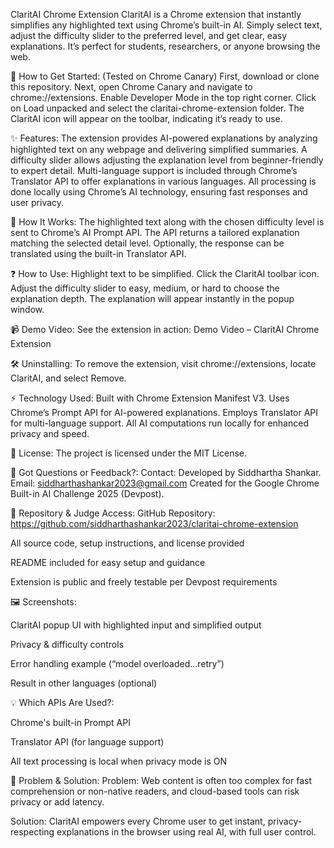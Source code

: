 ClaritAI Chrome Extension
ClaritAI is a Chrome extension that instantly simplifies any highlighted text using Chrome’s built-in AI. Simply select text, adjust the difficulty slider to the preferred level, and get clear, easy explanations. It’s perfect for students, researchers, or anyone browsing the web.

🚀 How to Get Started: (Tested on Chrome Canary)
First, download or clone this repository. Next, open Chrome Canary and navigate to chrome://extensions. Enable Developer Mode in the top right corner. Click on Load unpacked and select the claritai-chrome-extension folder. The ClaritAI icon will appear on the toolbar, indicating it’s ready to use.

✨ Features:
The extension provides AI-powered explanations by analyzing highlighted text on any webpage and delivering simplified summaries.
A difficulty slider allows adjusting the explanation level from beginner-friendly to expert detail.
Multi-language support is included through Chrome’s Translator API to offer explanations in various languages.
All processing is done locally using Chrome’s AI technology, ensuring fast responses and user privacy.

🧠 How It Works:
The highlighted text along with the chosen difficulty level is sent to Chrome’s AI Prompt API. The API returns a tailored explanation matching the selected detail level. Optionally, the response can be translated using the built-in Translator API.

❓ How to Use:
Highlight text to be simplified.
Click the ClaritAI toolbar icon.
Adjust the difficulty slider to easy, medium, or hard to choose the explanation depth.
The explanation will appear instantly in the popup window.

📹 Demo Video:
See the extension in action: Demo Video – ClaritAI Chrome Extension

🛠️ Uninstalling:
To remove the extension, visit chrome://extensions, locate ClaritAI, and select Remove.

⚡ Technology Used:
Built with Chrome Extension Manifest V3.
Uses Chrome’s Prompt API for AI-powered explanations.
Employs Translator API for multi-language support.
All AI computations run locally for enhanced privacy and speed.

📄 License:
The project is licensed under the MIT License.

🙋 Got Questions or Feedback?:
Contact: Developed by Siddhartha Shankar.
Email: siddharthashankar2023@gmail.com
Created for the Google Chrome Built-in AI Challenge 2025 (Devpost).

📂 Repository & Judge Access:
GitHub Repository: https://github.com/siddharthashankar2023/claritai-chrome-extension

All source code, setup instructions, and license provided

README included for easy setup and guidance

Extension is public and freely testable per Devpost requirements

🖼️ Screenshots:

ClaritAI popup UI with highlighted input and simplified output

Privacy & difficulty controls

Error handling example (“model overloaded…retry”)

Result in other languages (optional)

💡 Which APIs Are Used?:

Chrome's built-in Prompt API

Translator API (for language support)

All text processing is local when privacy mode is ON

📝 Problem & Solution:
Problem:
Web content is often too complex for fast comprehension or non-native readers, and cloud-based tools can risk privacy or add latency.

Solution:
ClaritAI empowers every Chrome user to get instant, privacy-respecting explanations in the browser using real AI, with full user control.